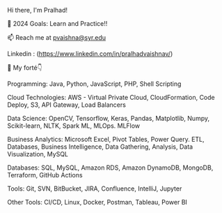 Hi there, I'm Pralhad!

🥅 2024 Goals: Learn and Practice!!

📫 Reach me at pvaishna@syr.edu

Linkedin : (https://www.linkedin.com/in/pralhadvaishnav/)

📌 My forté👇

Programming:
Java, Python, JavaScript, PHP, Shell Scripting

Cloud Technologies:
AWS - Virtual Private Cloud, CloudFormation, Code Deploy, S3, API Gateway, Load Balancers

Data Science:
OpenCV, Tensorflow, Keras, Pandas, Matplotlib, Numpy, Scikit-learn, NLTK, Spark ML, MLOps. MLFlow

Business Analytics:
Microsoft Excel, Pivot Tables, Power Query. ETL, Databases, Business Intelligence, Data Gathering, Analysis, Data Visualization, MySQL

Databases:
SQL, MySQL, Amazon RDS, Amazon DynamoDB, MongoDB, Terraform, GitHub Actions

Tools:
Git, SVN, BitBucket, JIRA, Confluence, IntelliJ, Jupyter

Other Tools:
CI/CD, Linux, Docker, Postman, Tableau, Power BI
